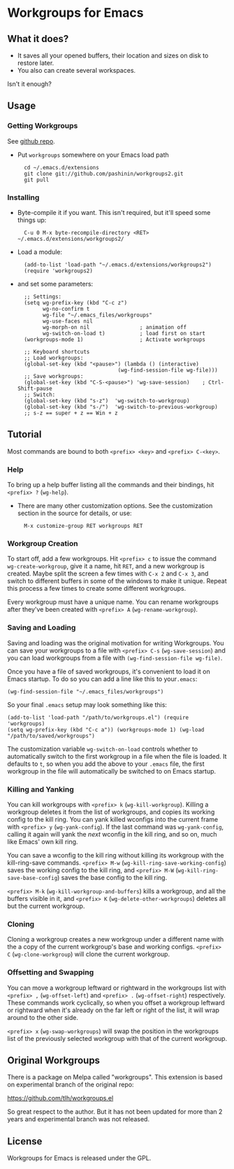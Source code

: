 # Workgroups for Emacs
## What it does?

- It saves all your opened buffers, their location and sizes on disk to restore later.
- You also can create several workspaces.

Isn't it enough?

## Usage

### Getting Workgroups

See [github repo](http://github.com/tlh/workgroups.el).

- Put `workgroups` somewhere on your Emacs load path

        cd ~/.emacs.d/extensions
        git clone git://github.com/pashinin/workgroups2.git
        git pull

### Installing

- Byte-compile it if you want. This isn't required, but it'll speed some
  things up:

        C-u 0 M-x byte-recompile-directory <RET> ~/.emacs.d/extensions/workgroups2/

- Load a module:

        (add-to-list 'load-path "~/.emacs.d/extensions/workgroups2")
        (require 'workgroups2)

- and set some parameters:

        ;; Settings:
        (setq wg-prefix-key (kbd "C-c z")
              wg-no-confirm t
              wg-file "~/.emacs_files/workgroups"
              wg-use-faces nil
              wg-morph-on nil                ; animation off
              wg-switch-on-load t)           ; load first on start
        (workgroups-mode 1)                  ; Activate workgroups

        ;; Keyboard shortcuts
        ;; Load workgroups:
        (global-set-key (kbd "<pause>") (lambda () (interactive)
                                      (wg-find-session-file wg-file)))
        ;; Save workgroups:
        (global-set-key (kbd "C-S-<pause>") 'wg-save-session)    ; Ctrl-Shift-pause
        ;; Switch:
        (global-set-key (kbd "s-z")  'wg-switch-to-workgroup)
        (global-set-key (kbd "s-/")  'wg-switch-to-previous-workgroup)
        ;; s-z == super + z == Win + z

## Tutorial

Most commands are bound to both `<prefix> <key>` and `<prefix> C-<key>`.

### Help

To bring up a help buffer listing all the commands and their bindings, hit
`<prefix> ?` (`wg-help`).

- There are many other customization options.  See the customization section in
  the source for details, or use:

        M-x customize-group RET workgroups RET

### Workgroup Creation

To start off, add a few workgroups.  Hit `<prefix> c` to issue the command
`wg-create-workgroup`, give it a name, hit `RET`, and a new workgroup is
created.  Maybe split the screen a few times with `C-x 2` and `C-x 3`, and
switch to different buffers in some of the windows to make it unique.  Repeat
this process a few times to create some different workgroups.

Every workgroup must have a unique name.  You can rename workgroups after
they've been created with `<prefix> A` (`wg-rename-workgroup`).

### Saving and Loading

Saving and loading was the original motivation for writing Workgroups.  You can
save your workgroups to a file with `<prefix> C-s` (`wg-save-session`)
and you can load workgroups from a file with `(wg-find-session-file wg-file)`.

Once you have a file of saved workgroups, it's convenient to load it on
Emacs startup. To do so you can add a line like this to your`.emacs`:

    (wg-find-session-file "~/.emacs_files/workgroups")

So your final `.emacs` setup may look something like this:

    (add-to-list 'load-path "/path/to/workgroups.el") (require 'workgroups)
    (setq wg-prefix-key (kbd "C-c a")) (workgroups-mode 1) (wg-load
    "/path/to/saved/workgroups")

The customization variable `wg-switch-on-load` controls whether to automatically
switch to the first workgroup in a file when the file is loaded.  It defaults to
`t`, so when you add the above to your `.emacs` file, the first workgroup in the
file will automatically be switched to on Emacs startup.


### Killing and Yanking

You can kill workgroups with `<prefix> k` (`wg-kill-workgroup`).  Killing a
workgroup deletes it from the list of workgroups, and copies its working config
to the kill ring.  You can yank killed wconfigs into the current frame with
`<prefix> y` (`wg-yank-config`).  If the last command was `wg-yank-config`,
calling it again will yank the *next* wconfig in the kill ring, and so on, much
like Emacs' own kill ring.

You can save a wconfig to the kill ring without killing its workgroup with the
kill-ring-save commands.  `<prefix> M-w` (`wg-kill-ring-save-working-config`)
saves the working config to the kill ring, and `<prefix> M-W`
(`wg-kill-ring-save-base-config`) saves the base config to the kill ring.

`<prefix> M-k` (`wg-kill-workgroup-and-buffers`) kills a workgroup, and all the
buffers visible in it, and `<prefix> K` (`wg-delete-other-workgroups`) deletes
all but the current workgroup.


### Cloning

Cloning a workgroup creates a new workgroup under a different name with the a
copy of the current workgroup's base and working configs.  `<prefix> C`
(`wg-clone-workgroup`) will clone the current workgroup.


### Offsetting and Swapping

You can move a workgroup leftward or rightward in the workgroups list with
`<prefix> ,` (`wg-offset-left`) and `<prefix> .` (`wg-offset-right`)
respectively.  These commands work cyclically, so when you offset a workgroup
leftward or rightward when it's already on the far left or right of the list, it
will wrap around to the other side.

`<prefix> x` (`wg-swap-workgroups`) will swap the position in the workgroups
list of the previously selected workgroup with that of the current workgroup.


## Original Workgroups

There is a package on Melpa called "workgroups".
This extension is based on experimental branch of the original repo:

https://github.com/tlh/workgroups.el

So great respect to the author. But it has not been updated for more
than 2 years and experimental branch was not released.

## License

Workgroups for Emacs is released under the GPL.
